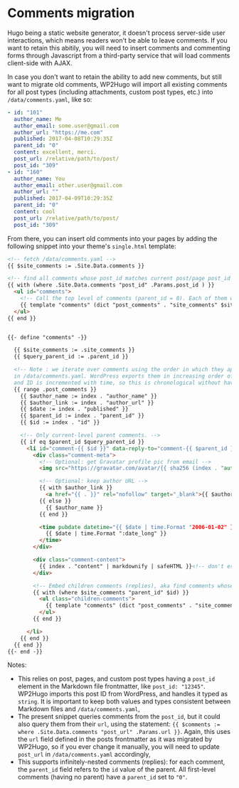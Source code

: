 # Comments migration

Hugo being a static website generator, it doesn't process server-side user interactions, which means readers won't be able to leave comments. If you want to retain this abitily, you will need to insert comments and commenting forms through Javascript from a third-party service that will load comments client-side with AJAX.

In case you don't want to retain the ability to add new comments, but still want to migrate old comments, WP2Hugo will import all existing comments for all post types (including attachments, custom post types, etc.) into `/data/comments.yaml`, like so:

```yaml
- id: "101"
  author_name: Me
  author_email: some.user@gmail.com
  author_url: "https://me.com"
  published: 2017-04-08T10:29:35Z
  parent_id: "0"
  content: excellent, merci.
  post_url: /relative/path/to/post/
  post_id: "309"
- id: "160"
  author_name: You
  author_email: other.user@gmail.com
  author_url: ""
  published: 2017-04-09T10:29:35Z
  parent_id: "0"
  content: cool
  post_url: /relative/path/to/post/
  post_id: "309"
```

From there, you can insert old comments into your pages by adding the following snippet into your theme's `single.html` template:

```html
<!-- fetch /data/comments.yaml -->
{{ $site_comments := .Site.Data.comments }}

<!-- find all comments whose post_id matches current post/page post_id -->
{{ with (where .Site.Data.comments "post_id" .Params.post_id ) }}
  <ul id="comments">
    <!-- Call the top level of comments (parent_id = 0). Each of them will call their own children (replies) internally -->
    {{ template "comments" (dict "post_comments" . "site_comments" $site_comments "parent_id" "0" ) }}
  </ul>
{{ end }}


{{- define "comments" -}}

  {{ $site_comments := .site_comments }}
  {{ $query_parent_id := .parent_id }}

  <!-- Note : we iterate over comments using the order in which they appear
  in /data/comments.yaml. WordPress exports them in increasing order of ID
  and ID is incremented with time, so this is chronological without having to sort -->
  {{ range .post_comments }}
    {{ $author_name := index . "author_name" }}
    {{ $author_link := index . "author_url" }}
    {{ $date := index . "published" }}
    {{ $parent_id := index . "parent_id" }}
    {{ $id := index . "id" }}

    <!-- Only current-level parent comments. -->
    {{ if eq $parent_id $query_parent_id }}
      <li id="comment-{{ $id }}" data-reply-to="comment-{{ $parent_id }}" >
        <div class="comment-meta">
          <!-- Optional: get Gravatar profile pic from email -->
          <img src="https://gravatar.com/avatar/{{ sha256 (index . "author_email") }}" />

          <!-- Optional: keep author URL -->
          {{ with $author_link }}
            <a href="{{ . }}" rel="nofollow" target="_blank">{{ $author_name }}</a>
          {{ else }}
            {{ $author_name }}
          {{ end }}

          <time pubdate datetime="{{ $date | time.Format "2006-01-02" }}" title="Publication date" property="created">
            {{ $date | time.Format ":date_long" }}
          </time>
        </div>

        <div class="comment-content">
          {{ index . "content" | markdownify | safeHTML }}<!-- don't escape HTML if content uses it -->
        </div>

        <!-- Embed children comments (replies), aka find comments whose parent_id match current id -->
        {{ with (where $site_comments "parent_id" $id) }}
          <ul class="children-comments">
            {{ template "comments" (dict "post_comments" . "site_comments" $site_comments "parent_id" $id ) }}
          </ul>
        {{ end }}

      </li>
    {{ end }}
  {{ end }}
{{- end -}}
```

Notes:

- This relies on post, pages, and custom post types having a `post_id` element in the Markdown file frontmatter, like `post_id: "12345"`. WP2Hugo imports this post ID from WordPress, and handles it typed as `string`. It is important to keep both values and types consistent between Markdown files and `/data/comments.yaml`,
- The present snippet queries comments from the `post_id`, but it could also query them from their `url`, using the statement: `{{ $comments := where .Site.Data.comments "post_url" .Params.url }}`. Again, this uses the `url` field defined in the posts frontmatter as it was migrated by WP2Hugo, so if you ever change it manually, you will need to update `post_url` in `/data/comments.yaml` accordingly,
- This supports infinitely-nested comments (replies): for each comment, the `parent_id` field refers to the `id` value of the parent. All first-level comments (having no parent) have a `parent_id` set to `"0"`.
